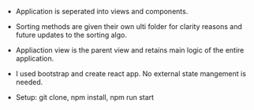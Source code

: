 - Application is seperated into views and components.
- Sorting methods are given their own ulti folder for clarity reasons and future updates to the sorting algo.
- Appliaction view is the parent view and retains main logic of the entire application.
- I used bootstrap and create react app. No external state mangement is needed.

- Setup: git clone, npm install, npm run start
